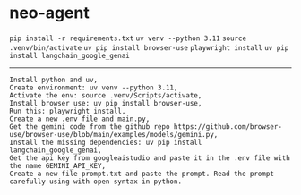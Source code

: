 # neo-agent

`pip install -r requirements.txt`
`uv venv --python 3.11`
`source .venv/bin/activate`
`uv pip install browser-use`
`playwright install`
`uv pip install langchain_google_genai`

---

```
Install python and uv,
Create environment: uv venv --python 3.11,
Activate the env: source .venv/Scripts/activate,
Install browser use: uv pip install browser-use,
Run this: playwright install,
Create a new .env file and main.py,
Get the gemini code from the github repo https://github.com/browser-use/browser-use/blob/main/examples/models/gemini.py,
Install the missing dependencies: uv pip install langchain_google_genai,
Get the api key from googleaistudio and paste it in the .env file with the name GEMINI_API_KEY,
Create a new file prompt.txt and paste the prompt. Read the prompt carefully using with open syntax in python.
```
